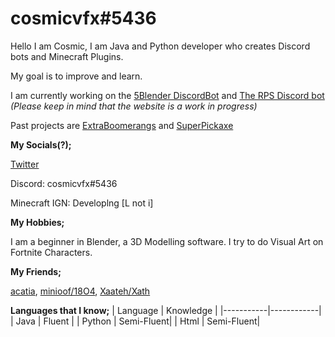 # cosmicvfx#5436

Hello I am Cosmic, I am Java and Python developer who creates Discord bots and Minecraft Plugins.

My goal is to improve and learn.

I am currently working on the [5Blender DiscordBot](https://github.com/cosmic-vfx/5BlenderJDABot) and [The RPS Discord bot](https://rpswebsite.herokuapp.com) *(Please keep in mind that the website is a work in progress)*

Past projects are [ExtraBoomerangs](https://github.com/cosmic-vfx/ExtraBoomerangs) and [SuperPickaxe](https://github.com/cosmic-vfx/SuperPickaxe)

<b>My Socials(?);</b>

[Twitter](https://twitter.com/CosmicVFX_)

Discord: cosmicvfx#5436

Minecraft IGN: Developlng [L not i]

<b>My Hobbies;</b>

I am a beginner in Blender, a 3D Modelling software. I try to do Visual Art on Fortnite Characters.

<b>My Friends;</b>

[acatia](https://github.com/acatiadroid), [minioof/18O4](https://github.com/18o4), [Xaateh/Xath](https://github.com/xaateh)

<b>Languages that I know;</b>
| Language  | Knowledge  |
|-----------|------------|
| Java      | Fluent     |
| Python    | Semi-Fluent|
| Html      | Semi-Fluent|

